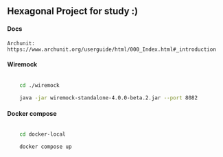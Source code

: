 ## Hexagonal Project for study :)


#### Docs

    Archunit:
    https://www.archunit.org/userguide/html/000_Index.html#_introduction


#### Wiremock

``` bash
    
    cd ./wiremock
    
    java -jar wiremock-standalone-4.0.0-beta.2.jar --port 8082

```

#### Docker compose

``` bash

    cd docker-local
    
    docker compose up

```